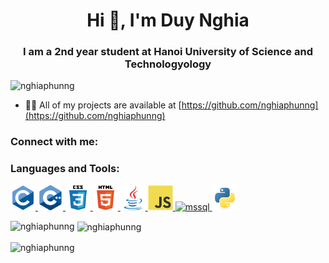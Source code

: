 <h1 align="center">Hi 👋, I'm Duy Nghia</h1>
<h3 align="center">I am a 2nd year student at Hanoi University of Science and Technologyology</h3>

<p align="left"> <img src="https://komarev.com/ghpvc/?username=nghiaphunng&label=Profile%20views&color=0e75b6&style=flat-square" alt="nghiaphunng" /> </p>

- 👨‍💻 All of my projects are available at [https://github.com/nghiaphunng](https://github.com/nghiaphunng)

<h3 align="left">Connect with me:</h3>
<p align="left">
</p>

<h3 align="left">Languages and Tools:</h3>
<p align="left"> <a href="https://www.cprogramming.com/" target="_blank" rel="noreferrer"> <img src="https://raw.githubusercontent.com/devicons/devicon/master/icons/c/c-original.svg" alt="c" width="40" height="40"/> </a> <a href="https://www.w3schools.com/cpp/" target="_blank" rel="noreferrer"> <img src="https://raw.githubusercontent.com/devicons/devicon/master/icons/cplusplus/cplusplus-original.svg" alt="cplusplus" width="40" height="40"/> </a> <a href="https://www.w3schools.com/css/" target="_blank" rel="noreferrer"> <img src="https://raw.githubusercontent.com/devicons/devicon/master/icons/css3/css3-original-wordmark.svg" alt="css3" width="40" height="40"/> </a> <a href="https://www.w3.org/html/" target="_blank" rel="noreferrer"> <img src="https://raw.githubusercontent.com/devicons/devicon/master/icons/html5/html5-original-wordmark.svg" alt="html5" width="40" height="40"/> </a> <a href="https://www.java.com" target="_blank" rel="noreferrer"> <img src="https://raw.githubusercontent.com/devicons/devicon/master/icons/java/java-original.svg" alt="java" width="40" height="40"/> </a> <a href="https://developer.mozilla.org/en-US/docs/Web/JavaScript" target="_blank" rel="noreferrer"> <img src="https://raw.githubusercontent.com/devicons/devicon/master/icons/javascript/javascript-original.svg" alt="javascript" width="40" height="40"/> </a> <a href="https://www.microsoft.com/en-us/sql-server" target="_blank" rel="noreferrer"> <img src="https://www.svgrepo.com/show/303229/microsoft-sql-server-logo.svg" alt="mssql" width="40" height="40"/> </a> <a href="https://www.python.org" target="_blank" rel="noreferrer"> <img src="https://raw.githubusercontent.com/devicons/devicon/master/icons/python/python-original.svg" alt="python" width="40" height="40"/> </a> </p>

<p><img align="left" src="https://github-readme-stats.vercel.app/api/top-langs?username=nghiaphunng&show_icons=true&theme=onedark&title_color=e0a43e&text_color=16c559&hide_border=true&locale=en&layout=compact" alt="nghiaphunng" /></p>

<p>&nbsp;<img align="center" src="https://github-readme-stats.vercel.app/api?username=nghiaphunng&show_icons=true&locale=en" alt="nghiaphunng" /></p>

<p><img align="center" src="https://github-readme-streak-stats.herokuapp.com/?user=nghiaphunng&theme=dark" alt="nghiaphunng" /></p>
